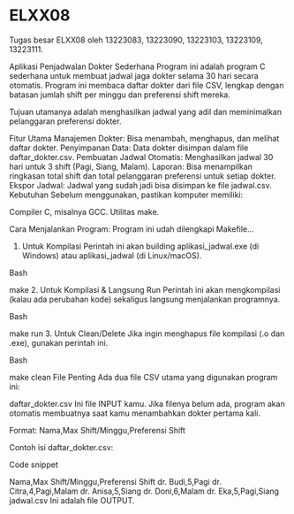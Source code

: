 # ELXX08
Tugas besar ELXX08 oleh 13223083, 13223090, 13223103, 13223109, 13223111.

Aplikasi Penjadwalan Dokter Sederhana
Program ini adalah program C sederhana untuk membuat jadwal jaga dokter selama 30 hari secara otomatis. Program ini membaca daftar dokter dari file CSV, lengkap dengan batasan jumlah shift per minggu dan preferensi shift mereka.

Tujuan utamanya adalah menghasilkan jadwal yang adil dan meminimalkan pelanggaran preferensi dokter.

Fitur Utama
Manajemen Dokter: Bisa menambah, menghapus, dan melihat daftar dokter.
Penyimpanan Data: Data dokter disimpan dalam file daftar_dokter.csv.
Pembuatan Jadwal Otomatis: Menghasilkan jadwal 30 hari untuk 3 shift (Pagi, Siang, Malam).
Laporan: Bisa menampilkan ringkasan total shift dan total pelanggaran preferensi untuk setiap dokter.
Ekspor Jadwal: Jadwal yang sudah jadi bisa disimpan ke file jadwal.csv.
Kebutuhan
Sebelum menggunakan, pastikan komputer memiliki:

Compiler C, misalnya GCC.
Utilitas make.

Cara Menjalankan Program:
Program ini udah dilengkapi Makefile...

1. Untuk Kompilasi
Perintah ini akan building aplikasi_jadwal.exe (di Windows) atau aplikasi_jadwal (di Linux/macOS).

Bash

make
2. Untuk Kompilasi & Langsung Run
Perintah ini akan mengkompilasi (kalau ada perubahan kode) sekaligus langsung menjalankan programnya.

Bash

make run
3. Untuk Clean/Delete
Jika ingin menghapus file kompilasi (.o dan .exe), gunakan perintah ini.

Bash

make clean
File Penting
Ada dua file CSV utama yang digunakan program ini:

daftar_dokter.csv
Ini file INPUT kamu. Jika filenya belum ada, program akan otomatis membuatnya saat kamu menambahkan dokter pertama kali.

Format:
Nama,Max Shift/Minggu,Preferensi Shift

Contoh isi daftar_dokter.csv:

Code snippet

Nama,Max Shift/Minggu,Preferensi Shift
dr. Budi,5,Pagi
dr. Citra,4,Pagi,Malam
dr. Anisa,5,Siang
dr. Doni,6,Malam
dr. Eka,5,Pagi,Siang
jadwal.csv
Ini adalah file OUTPUT.